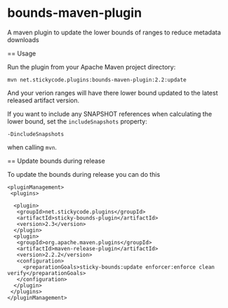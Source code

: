 bounds-maven-plugin
===================

A maven plugin to update the lower bounds of ranges to reduce metadata downloads

== Usage

Run the plugin from your Apache Maven project directory:

    mvn net.stickycode.plugins:bounds-maven-plugin:2.2:update

And your verion ranges will have there lower bound updated to the latest released
artifact version.

If you want to include any SNAPSHOT references when calculating the lower bound, set the
`includeSnapshots` property:

    -DincludeSnapshots

when calling `mvn`.

== Update bounds during release

To update the bounds during release you can do this

    <pluginManagement>
     <plugins>

      <plugin>
       <groupId>net.stickycode.plugins</groupId>
       <artifactId>sticky-bounds-plugin</artifactId>
       <version>2.3</version>
      </plugin>
      <plugin>
       <groupId>org.apache.maven.plugins</groupId>
       <artifactId>maven-release-plugin</artifactId>
       <version>2.2.2</version>
       <configuration>
         <preparationGoals>sticky-bounds:update enforcer:enforce clean verify</preparationGoals>
       </configuration>
      </plugin>
     </plugins>
    </pluginManagement>

